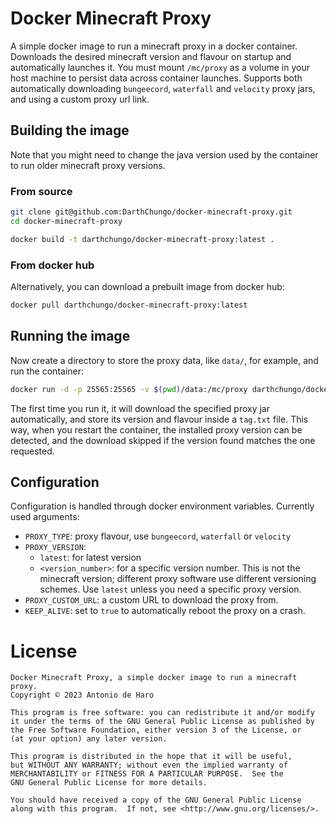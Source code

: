 # Docker Minecraft Proxy

A simple docker image to run a minecraft proxy in a docker container.
Downloads the desired minecraft version and flavour on startup and automatically launches it.
You must mount `/mc/proxy` as a volume in your host machine to persist data across container launches.
Supports both automatically downloading `bungeecord`, `waterfall` and `velocity` proxy jars, and using a custom proxy url link.


## Building the image

Note that you might need to change the java version used by the container to run older minecraft proxy versions.

### From source

```bash
git clone git@github.com:DarthChungo/docker-minecraft-proxy.git
cd docker-minecraft-proxy
```

```bash
docker build -t darthchungo/docker-minecraft-proxy:latest .
```

### From docker hub

Alternatively, you can download a prebuilt image from docker hub:

```bash
docker pull darthchungo/docker-minecraft-proxy:latest
```


## Running the image

Now create a directory to store the proxy data, like `data/`, for example, and run the container:

```bash
docker run -d -p 25565:25565 -v $(pwd)/data:/mc/proxy darthchungo/docker-minecraft-proxy:latest
```

The first time you run it, it will download the specified proxy jar automatically, and store its version and flavour inside a `tag.txt` file.
This way, when you restart the container, the installed proxy version can be detected, and the download skipped if the version found matches the one requested.


## Configuration

Configuration is handled through docker environment variables.
Currently used arguments:
- `PROXY_TYPE`: proxy flavour, use `bungeecord`, `waterfall` or `velocity`
- `PROXY_VERSION`:
  - `latest`: for latest version
  - `<version_number>`: for a specific version number. This is not the minecraft version; different proxy software use different versioning schemes. Use `latest` unless you need a specific proxy version.
- `PROXY_CUSTOM_URL`: a custom URL to download the proxy from.
- `KEEP_ALIVE`: set to `true` to automatically reboot the proxy on a crash.


# License

```
Docker Minecraft Proxy, a simple docker image to run a minecraft proxy.
Copyright © 2023 Antonio de Haro

This program is free software: you can redistribute it and/or modify
it under the terms of the GNU General Public License as published by
the Free Software Foundation, either version 3 of the License, or
(at your option) any later version.

This program is distributed in the hope that it will be useful,
but WITHOUT ANY WARRANTY; without even the implied warranty of
MERCHANTABILITY or FITNESS FOR A PARTICULAR PURPOSE.  See the
GNU General Public License for more details.

You should have received a copy of the GNU General Public License
along with this program.  If not, see <http://www.gnu.org/licenses/>.
```
